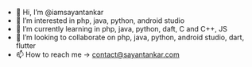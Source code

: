 - 👋 Hi, I’m @iamsayantankar
- 👀 I’m interested in php, java, python, android studio
- 🌱 I’m currently learning in php, java, python, daft, C and C++, JS
- 💞️ I’m looking to collaborate on php, java, python, android studio, dart, flutter
- 📫 How to reach me -> contact@sayantankar.com

<!---
iamsayantankar/iamsayantankar is a ✨ special ✨ repository because its `README.md` (this file) appears on your GitHub profile.
You can click the Preview link to take a look at your changes.
--->
